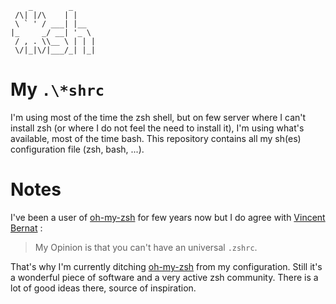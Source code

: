         _        _     
     /\| |/\    | |    
     \ ` ' / ___| |__  
    |_     _/ __| '_ \ 
     / , . \\__ \ | | |
     \/|_|\/|___/_| |_|


My `.\*shrc`
=============

I'm using most of the time the zsh shell, but on few server where I can't 
install zsh (or where I do not feel the need to install it), I'm using what's 
available, most of the time bash.
This repository contains all my sh(es) configuration file (zsh, bash, ...).

Notes
=========

I've been a user of [oh-my-zsh][ohmyzsh] for few years now but I do agree with
[Vincent Bernat][vincentbernat] : 

> My Opinion is that you can't have an universal `.zshrc`.

That's why I'm currently ditching [oh-my-zsh][ohmyzsh] from my configuration.
Still it's a wonderful piece of software and a very active zsh community. There
is a lot of good ideas there, source of inspiration.

[ohmyzsh]: https://github.com/robbyrussell/oh-my-zsh
[vincentbernat]: http://vincent.bernat.im
